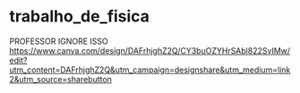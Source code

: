 # trabalho_de_fisica
PROFESSOR IGNORE ISSO
https://www.canva.com/design/DAFrhjghZ2Q/CY3buOZYHrSAbl822SvIMw/edit?utm_content=DAFrhjghZ2Q&utm_campaign=designshare&utm_medium=link2&utm_source=sharebutton
